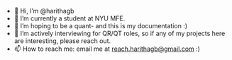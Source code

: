 - 👋 Hi, I’m @harithagb
- 👀 I’m currently a student at NYU MFE.
- 🌱 I’m hoping to be a quant- and this is my documentation :)
- 💞️ I’m actively interviewing for QR/QT roles, so if any of my projects here are interesting, please reach out.
- 📫 How to reach me: email me at reach.harithagb@gmail.com :)

<!---
harithagb/harithagb is a ✨ special ✨ repository because its `README.md` (this file) appears on your GitHub profile.
You can click the Preview link to take a look at your changes.
--->
